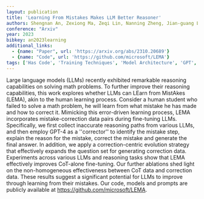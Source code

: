 ```yaml
---
layout: publication
title: 'Learning From Mistakes Makes LLM Better Reasoner'
authors: Shengnan An, Zexiong Ma, Zeqi Lin, Nanning Zheng, Jian-guang Lou, Weizhu Chen
conference: "Arxiv"
year: 2023
bibkey: an2023learning
additional_links:
  - {name: "Paper", url: 'https://arxiv.org/abs/2310.20689'}
  - {name: "Code", url: 'https://github.com/microsoft/LEMA'}
tags: ['Has Code', 'Training Techniques', 'Model Architecture', 'GPT', 'Prompting', 'Fine-Tuning', 'Pretraining Methods']
---
```

Large language models (LLMs) recently exhibited remarkable reasoning
capabilities on solving math problems. To further improve their reasoning
capabilities, this work explores whether LLMs can LEarn from MistAkes (LEMA),
akin to the human learning process. Consider a human student who failed to
solve a math problem, he will learn from what mistake he has made and how to
correct it. Mimicking this error-driven learning process, LEMA incorporates
mistake-correction data pairs during fine-tuning LLMs. Specifically, we first
collect inaccurate reasoning paths from various LLMs, and then employ GPT-4 as
a ''corrector'' to identify the mistake step, explain the reason for the
mistake, correct the mistake and generate the final answer. In addition, we
apply a correction-centric evolution strategy that effectively expands the
question set for generating correction data. Experiments across various LLMs
and reasoning tasks show that LEMA effectively improves CoT-alone fine-tuning.
Our further ablations shed light on the non-homogeneous effectiveness between
CoT data and correction data. These results suggest a significant potential for
LLMs to improve through learning from their mistakes. Our code, models and
prompts are publicly available at https://github.com/microsoft/LEMA.
